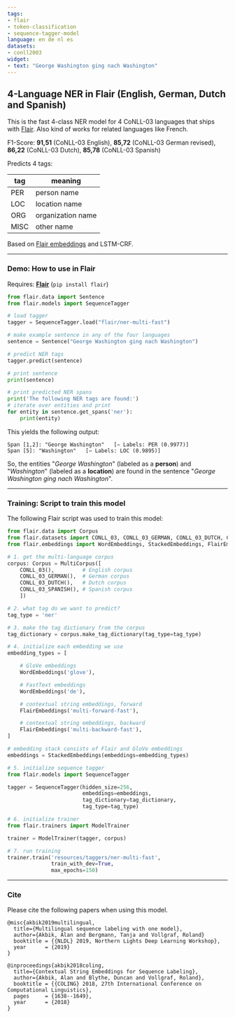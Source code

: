 ```yaml
---
tags:
- flair
- token-classification
- sequence-tagger-model
language: en de nl es
datasets:
- conll2003
widget:
- text: "George Washington ging nach Washington"
---
```


## 4-Language NER in Flair (English, German, Dutch and Spanish)

This is the fast 4-class NER model for 4 CoNLL-03 languages that ships with [Flair](https://github.com/flairNLP/flair/). Also kind of works for related languages like French.

F1-Score: **91,51** (CoNLL-03 English), **85,72** (CoNLL-03 German revised), **86,22** (CoNLL-03 Dutch), **85,78** (CoNLL-03 Spanish)


Predicts 4 tags:

| **tag**                        | **meaning** |
|---------------------------------|-----------|
| PER         | person name | 
| LOC         | location name | 
| ORG         | organization name | 
| MISC         | other name | 

Based on [Flair embeddings](https://www.aclweb.org/anthology/C18-1139/) and LSTM-CRF.

---

### Demo: How to use in Flair

Requires: **[Flair](https://github.com/flairNLP/flair/)** (`pip install flair`)

```python
from flair.data import Sentence
from flair.models import SequenceTagger

# load tagger
tagger = SequenceTagger.load("flair/ner-multi-fast")

# make example sentence in any of the four languages
sentence = Sentence("George Washington ging nach Washington")

# predict NER tags
tagger.predict(sentence)

# print sentence
print(sentence)

# print predicted NER spans
print('The following NER tags are found:')
# iterate over entities and print
for entity in sentence.get_spans('ner'):
    print(entity)

```

This yields the following output:
```
Span [1,2]: "George Washington"   [− Labels: PER (0.9977)]
Span [5]: "Washington"   [− Labels: LOC (0.9895)]
```

So, the entities "*George Washington*" (labeled as a **person**) and "*Washington*" (labeled as a **location**) are found in the sentence "*George Washington ging nach Washington*". 


---

### Training: Script to train this model

The following Flair script was used to train this model: 

```python
from flair.data import Corpus
from flair.datasets import CONLL_03, CONLL_03_GERMAN, CONLL_03_DUTCH, CONLL_03_SPANISH
from flair.embeddings import WordEmbeddings, StackedEmbeddings, FlairEmbeddings

# 1. get the multi-language corpus
corpus: Corpus = MultiCorpus([
    CONLL_03(),         # English corpus
    CONLL_03_GERMAN(),  # German corpus
    CONLL_03_DUTCH(),   # Dutch corpus
    CONLL_03_SPANISH(), # Spanish corpus
    ])

# 2. what tag do we want to predict?
tag_type = 'ner'

# 3. make the tag dictionary from the corpus
tag_dictionary = corpus.make_tag_dictionary(tag_type=tag_type)

# 4. initialize each embedding we use
embedding_types = [

    # GloVe embeddings
    WordEmbeddings('glove'),

    # FastText embeddings
    WordEmbeddings('de'),

    # contextual string embeddings, forward
    FlairEmbeddings('multi-forward-fast'),

    # contextual string embeddings, backward
    FlairEmbeddings('multi-backward-fast'),
]

# embedding stack consists of Flair and GloVe embeddings
embeddings = StackedEmbeddings(embeddings=embedding_types)

# 5. initialize sequence tagger
from flair.models import SequenceTagger

tagger = SequenceTagger(hidden_size=256,
                        embeddings=embeddings,
                        tag_dictionary=tag_dictionary,
                        tag_type=tag_type)

# 6. initialize trainer
from flair.trainers import ModelTrainer

trainer = ModelTrainer(tagger, corpus)

# 7. run training
trainer.train('resources/taggers/ner-multi-fast',
              train_with_dev=True,
              max_epochs=150)
```



---

### Cite

Please cite the following papers when using this model.


```
@misc{akbik2019multilingual,
  title={Multilingual sequence labeling with one model},
  author={Akbik, Alan and Bergmann, Tanja and Vollgraf, Roland}
  booktitle = {{NLDL} 2019, Northern Lights Deep Learning Workshop},
  year      = {2019}
}
```


```
@inproceedings{akbik2018coling,
  title={Contextual String Embeddings for Sequence Labeling},
  author={Akbik, Alan and Blythe, Duncan and Vollgraf, Roland},
  booktitle = {{COLING} 2018, 27th International Conference on Computational Linguistics},
  pages     = {1638--1649},
  year      = {2018}
}
```
